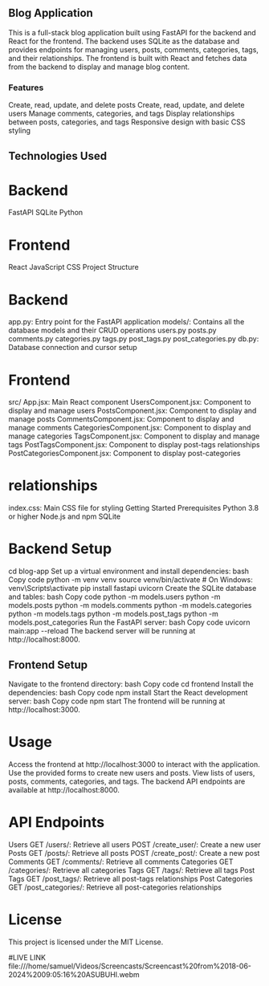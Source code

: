 ## Blog Application
This is a full-stack blog application built using FastAPI for the backend and React for the frontend. The backend uses SQLite as the database and provides endpoints for managing users, posts, comments, categories, tags, and their relationships. The frontend is built with React and fetches data from the backend to display and manage blog content.

### Features
Create, read, update, and delete posts
Create, read, update, and delete users
Manage comments, categories, and tags
Display relationships between posts, categories, and tags
Responsive design with basic CSS styling
## Technologies Used
# Backend

FastAPI
SQLite
Python

# Frontend
React
JavaScript
CSS
Project Structure

# Backend
app.py: Entry point for the FastAPI application
models/: Contains all the database models and their CRUD operations
users.py
posts.py
comments.py
categories.py
tags.py
post_tags.py
post_categories.py
db.py: Database connection and cursor setup

# Frontend
src/
App.jsx: Main React component
UsersComponent.jsx: Component to display and manage users
PostsComponent.jsx: Component to display and manage posts
CommentsComponent.jsx: Component to display and manage comments
CategoriesComponent.jsx: Component to display and manage categories
TagsComponent.jsx: Component to display and manage tags
PostTagsComponent.jsx: Component to display post-tags relationships
PostCategoriesComponent.jsx: Component to display post-categories 

# relationships
index.css: Main CSS file for styling
Getting Started
Prerequisites
Python 3.8 or higher
Node.js and npm
SQLite

# Backend Setup
cd blog-app
Set up a virtual environment and install dependencies:
bash
Copy code
python -m venv venv
source venv/bin/activate  # On Windows: venv\Scripts\activate
pip install fastapi uvicorn
Create the SQLite database and tables:
bash
Copy code
python -m models.users
python -m models.posts
python -m models.comments
python -m models.categories
python -m models.tags
python -m models.post_tags
python -m models.post_categories
Run the FastAPI server:
bash
Copy code
uvicorn main:app --reload
The backend server will be running at http://localhost:8000.

## Frontend Setup
Navigate to the frontend directory:
bash
Copy code
cd frontend
Install the dependencies:
bash
Copy code
npm install
Start the React development server:
bash
Copy code
npm start
The frontend will be running at http://localhost:3000.

# Usage
Access the frontend at http://localhost:3000 to interact with the application.
Use the provided forms to create new users and posts.
View lists of users, posts, comments, categories, and tags.
The backend API endpoints are available at http://localhost:8000.

# API Endpoints
Users
GET /users/: Retrieve all users
POST /create_user/: Create a new user
Posts
GET /posts/: Retrieve all posts
POST /create_post/: Create a new post
Comments
GET /comments/: Retrieve all comments
Categories
GET /categories/: Retrieve all categories
Tags
GET /tags/: Retrieve all tags
Post Tags
GET /post_tags/: Retrieve all post-tags relationships
Post Categories
GET /post_categories/: Retrieve all post-categories relationships


# License
This project is licensed under the MIT License.

#LIVE LINK
file:///home/samuel/Videos/Screencasts/Screencast%20from%2018-06-2024%2009:05:16%20ASUBUHI.webm

